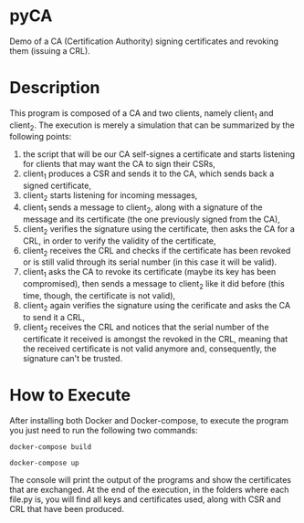 # pyCA
Demo of a CA (Certification Authority) signing certificates and revoking them (issuing a CRL).

# Description 
This program is composed of a CA and two clients, namely client<sub>1</sub> and client<sub>2</sub>. The execution is merely a simulation that can be summarized by the following points:

1) the script that will be our CA self-signes a certificate and starts listening for clients that may want the CA to sign their CSRs,
2) client<sub>1</sub> produces a CSR and sends it to the CA, which sends back a signed certificate,
3) client<sub>2</sub> starts listening for incoming messages,
4) client<sub>1</sub> sends a message to client<sub>2</sub>, along with a signature of the message and its certificate (the one previously signed from the CA),
5) client<sub>2</sub> verifies the signature using the certificate, then asks the CA for a CRL, in order to verify the validity of the certificate,
6) client<sub>2</sub> receives the CRL and checks if the certificate has been revoked or is still valid through its serial number (in this case it will be valid).
7) client<sub>1</sub> asks the CA to revoke its certificate (maybe its key has been compromised), then sends a message to client<sub>2</sub> like it did before (this time, though, the certificate is not valid),
8) client<sub>2</sub> again verifies the signature using the cerificate and asks the CA to send it a CRL,
9) client<sub>2</sub> receives the CRL and notices that the serial number of the certificate it received is amongst the revoked in the CRL, meaning that the received certificate is not valid anymore and, consequently, the signature can't be trusted.

 
# How to Execute

After installing both Docker and Docker-compose, to execute the program you just need to run the following two commands:

```shell
docker-compose build
```

```shell
docker-compose up
```

The console will print the output of the programs and show the certificates that are exchanged. At the end of the execution, in the folders where each file.py is, you will find all keys and certificates used, along with CSR and CRL that have been produced.
